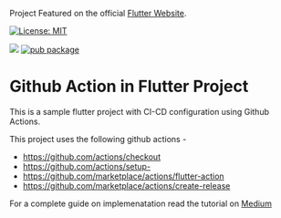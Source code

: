 Project Featured on the official [Flutter Website](https://flutter.dev/docs/deployment/cd).

[![License: MIT](https://img.shields.io/badge/License-MIT-yellow.svg)](https://opensource.org/licenses/MIT)

![](https://github.com/nabilnalakath/flutter-action/workflows/main.yml/badge.svg)
[![pub package](https://img.shields.io/pub/v/badge.svg)](https://pub.dartlang.org/packages/badge)

# Github Action in Flutter Project

This is a sample flutter project with CI-CD configuration using Github Actions.

This project uses the following github actions -

* https://github.com/actions/checkout
* https://github.com/actions/setup- 
* https://github.com/marketplace/actions/flutter-action
* https://github.com/marketplace/actions/create-release 

For a complete guide on implemenatation read the tutorial on [Medium](https://medium.com/better-programming/ci-cd-for-flutter-apps-using-github-actions-b833f8f7aac)

